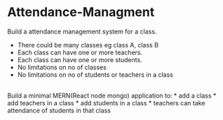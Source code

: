 # Attendance-Managment

Build a attendance management system for a class.
- There could be many classes eg class A, class B
- Each class can have one or more teachers.
- Each class can have one or more students.
- No limitations on no of classes
- No limitations on no of students or teachers in a class  
<br>
Build a minimal MERN(React node mongo) application to:
* add a class
* add teachers in a class
* add students in a class
* teachers can take attendance of students in that class
